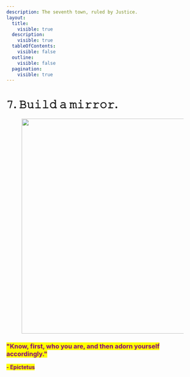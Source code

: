 ```yaml
---
description: The seventh town, ruled by Justice.
layout:
  title:
    visible: true
  description:
    visible: true
  tableOfContents:
    visible: false
  outline:
    visible: false
  pagination:
    visible: true
---
```


# 𝟽. 𝙱𝚞𝚒𝚕𝚍 𝚊 𝚖𝚒𝚛𝚛𝚘𝚛.

<figure><img src="../../../../../../../.gitbook/assets/pexels-btgl-♡-9570553.jpg" alt="" width="563"><figcaption></figcaption></figure>

### <mark style="color:purple;">**"Know, first, who you are, and then adorn yourself accordingly."**</mark>&#x20;

<mark style="color:purple;">**- Epictetus**</mark>
